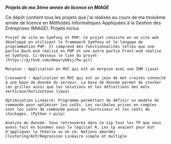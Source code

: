 ***Projets de ma 3ème année de licence en MIAGE***

Ce dépôt contient tous les projets que j'ai réalisés au cours de ma troisième année de licence en Méthodes Informatiques Appliquées à la Gestion des Entreprises (MIAGE).
Projets inclus

    Projet de site en Symfony et PHP: Ce projet consiste en un site web développé en utilisant le framework Symfony et le langage de programmation PHP. Il comprend des fonctionnalités telles que une partie Back-end réalisé en PHP et une autre partie Front-end réalise en Symfony. Ci-dessous le lien du projet (https://github.com/AmauryHdsj/Pw.git)

    Morpion : Application en MVC qui est un morpion avec une IHM (java)

    Crossword : Application en MVC qui est un jeux de mot croisés connecté à une base de donnée du serveur. La base de donnée permet de stocker les grilles ainsi que les solutions et les définitions des mots verticaux/horizontaux (java)

    Optimisation Linéaire: Programme permettant de définir un modèle de commande pour optimiser les coûts. Les varibales prises en comptes sont les coûts de commande passé au fournisseur et les coûts de stockages. (Python + pulp)

    Analyse de donnée: Vous retrouverez dans ce zip tout les TP que nous avons fait en binomes sous le logiciel R. Les tp avaient pour but d'appliquer la théorie vu en cm. Notions abordés Clustering/ACP/Régression Linéaire simple et multiple
